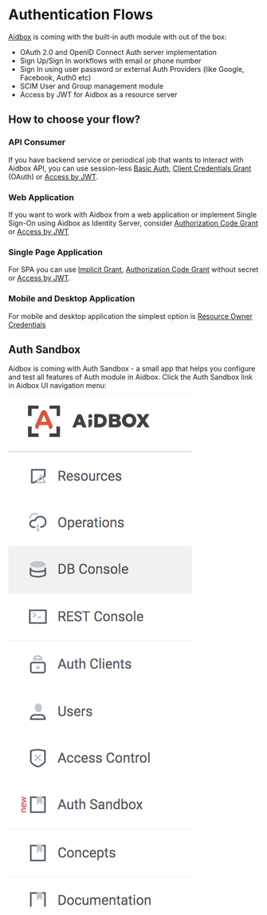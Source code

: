 # Authentication Flows

[Aidbox](https://www.health-samurai.io/aidbox) is coming with the built-in auth module with out of the box:

* OAuth 2.0 and OpenID Connect Auth server implementation
* Sign Up/Sign In workflows with email or phone number
* Sign In using user password or external Auth Providers (like Google, Facebook, Auth0 etc)
* SCIM User and Group management module
* Access by JWT for Aidbox as a resource server

## How to choose your flow?

### API Consumer

If you have backend service or periodical job that wants to interact with Aidbox API, you can use session-less [Basic Auth](basic-auth.md), [Client Credentials Grant](client-credentials.md) (OAuth) or [Access by JWT](../background-information/access-token-introspection.md).

### Web Application

If you want to work with Aidbox from a web application or implement Single Sign-On using Aidbox as Identity Server, consider [Authorization Code Grant](authorization-code.md) or [Access by JWT](../background-information/access-token-introspection.md)

### Single Page Application

For SPA you can use [Implicit Grant](implicit.md), [Authorization Code Grant](authorization-code.md) without secret or [Access by JWT](../background-information/access-token-introspection.md).

### Mobile and Desktop Application

For mobile and desktop application the simplest option is [Resource Owner Credentials](resource-owner-password.md)

## Auth Sandbox

Aidbox is coming with Auth Sandbox - a small app that helps you configure and test all features of Auth module in Aidbox. Click the Auth Sandbox link in Aidbox UI navigation menu:

![](<../../.gitbook/assets/image (1) (1) (1).png>)

